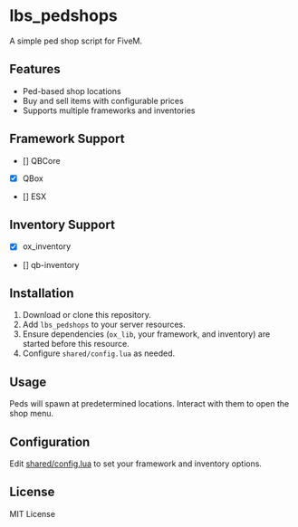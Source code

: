# lbs_pedshops

A simple ped shop script for FiveM.

## Features

- Ped-based shop locations
- Buy and sell items with configurable prices
- Supports multiple frameworks and inventories

## Framework Support

- [] QBCore
- [x] QBox
- [] ESX

## Inventory Support

- [x] ox_inventory
- [] qb-inventory

## Installation

1. Download or clone this repository.
2. Add `lbs_pedshops` to your server resources.
3. Ensure dependencies (`ox_lib`, your framework, and inventory) are started before this resource.
4. Configure `shared/config.lua` as needed.

## Usage

Peds will spawn at predetermined locations. Interact with them to open the shop menu.

## Configuration

Edit [shared/config.lua](shared/config.lua) to set your framework and inventory options.

## License

MIT License
